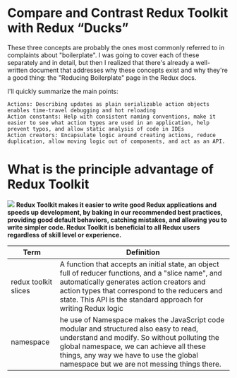# Compare and Contrast Redux Toolkit with Redux “Ducks”
These three concepts are probably the ones most commonly referred to in complaints about "boilerplate". I was going to cover each of these separately and in detail, but then I realized that there's already a well-written document that addresses why these concepts exist and why they're a good thing: the "Reducing Boilerplate" page in the Redux docs.

I'll quickly summarize the main points:

    Actions: Describing updates as plain serializable action objects enables time-travel debugging and hot reloading
    Action constants: Help with consistent naming conventions, make it easier to see what action types are used in an application, help prevent typos, and allow static analysis of code in IDEs
    Action creators: Encapsulate logic around creating actions, reduce duplication, allow moving logic out of components, and act as an API.

# What is the principle advantage of Redux Toolkit
![](https://cdn2.hubspot.net/hubfs/7088297/GenUI_April_2020/Images/modular-redux-tutorial-redux-toolkit.png)
**Redux Toolkit makes it easier to write good Redux applications and speeds up development, by baking in our recommended best practices, providing good default behaviors, catching mistakes, and allowing you to write simpler code. Redux Toolkit is beneficial to all Redux users regardless of skill level or experience.**

| Term       |       Definition             |
| -----------|------------------------------|
|redux toolkit slices|A function that accepts an initial state, an object full of reducer functions, and a "slice name", and automatically generates action creators and action types that correspond to the reducers and state. This API is the standard approach for writing Redux logic|
|namespace|he use of Namespace makes the JavaScript code modular and structured also easy to read, understand and modify. So without polluting the global namespace, we can achieve all these things, any way we have to use the global namespace but we are not messing things there.|
